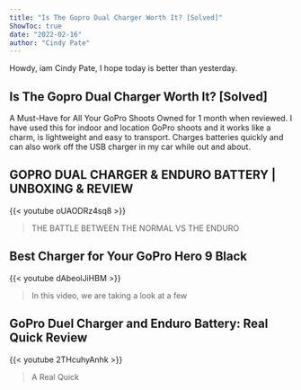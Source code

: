 ```yaml
---
title: "Is The Gopro Dual Charger Worth It? [Solved]"
ShowToc: true 
date: "2022-02-16"
author: "Cindy Pate" 
---
```


Howdy, iam Cindy Pate, I hope today is better than yesterday.
## Is The Gopro Dual Charger Worth It? [Solved]
A Must-Have for All Your GoPro Shoots Owned for 1 month when reviewed. I have used this for indoor and location GoPro shoots and it works like a charm, is lightweight and easy to transport. Charges batteries quickly and can also work off the USB charger in my car while out and about.

## GOPRO DUAL CHARGER & ENDURO BATTERY | UNBOXING & REVIEW
{{< youtube oUAODRz4sq8 >}}
>THE BATTLE BETWEEN THE NORMAL VS THE ENDURO 

## Best Charger for Your GoPro Hero 9 Black
{{< youtube dAbeolJiHBM >}}
>In this video, we are taking a look at a few 

## GoPro Duel Charger and Enduro Battery: Real Quick Review
{{< youtube 2THcuhyAnhk >}}
>A Real Quick 

